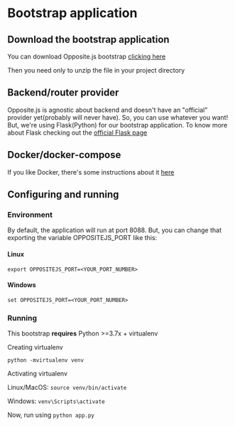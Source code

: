 # Bootstrap application



## Download the bootstrap application

You can download Opposite.js bootstrap <a href="#">clicking here</a>

Then you need only to unzip the file in your project directory



## Backend/router provider

Opposite.js is agnostic about backend and doesn't have an "official" provider 
yet(probably will never have). So, you can use whatever you want! But, we're using 
Flask(Python) for our bootstrap application. To know more about Flask checking out 
the <a href="https://flask.palletsproject.com/en/2.1.x/">official Flask page</a>


## Docker/docker-compose

If you like Docker, there's some instructions about it [here]("docker/README.md")


## Configuring and running

### Environment

By default, the application will run at port 8088. But, you can change that exporting the variable OPPOSITEJS_PORT like this:



#### Linux

`export OPPOSITEJS_PORT=<YOUR_PORT_NUMBER>`



#### Windows

`set OPPOSITEJS_PORT=<YOUR_PORT_NUMBER>`



### Running

This bootstrap **requires** Python >=3.7x + virtualenv



Creating virtualenv

`python -mvirtualenv venv`



Activating virtualenv

Linux/MacOS: `source venv/bin/activate`



Windows: `venv\Scripts\activate`



Now, run using `python app.py`






























